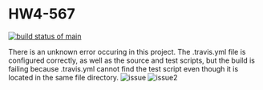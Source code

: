 # HW4-567
[![build status of main](https://travis-ci.com/Arceus1ooo/HW4-567.svg?branch=main)](https://app.travis-ci.com/github/Arceus1ooo/HW4-567)

There is an unknown error occuring in this project. The .travis.yml file is configured correctly, as well as the source and test scripts, but the build is failing because .travis.yml cannot find the test script even though it is located in the same file directory.
![issue](https://user-images.githubusercontent.com/56331076/135769552-8103a969-e24b-4c9d-ae12-4f3de98c60c3.PNG)
![issue2](https://user-images.githubusercontent.com/56331076/135769555-ce847414-c75f-42e0-ae09-05e7428c6543.PNG)

